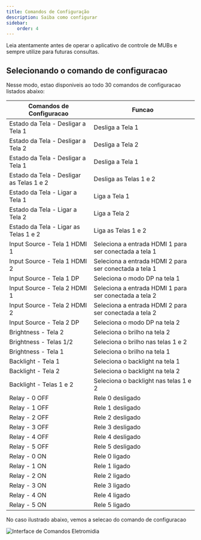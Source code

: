 ```yaml
---
title: Comandos de Configuração 
description: Saiba como configurar
sidebar:
    order: 4
---
```


Leia atentamente antes de operar o aplicativo de controle de MUBs e sempre utilize para futuras consultas.
 
## Selecionando o comando de configuracao

Nesse modo, estao disponiveis ao todo 30 comandos de configuracao listados abaixo:

| Comandos de Configuracao | Funcao | 
|----------|----------|
| Estado da Tela - Desligar a Tela 1 | Desliga a Tela 1 | 
| Estado da Tela - Desligar a Tela 2 | Desliga a Tela 2 | 
| Estado da Tela - Desligar a Tela 1 | Desliga a Tela 1 | 
| Estado da Tela - Desligar as Telas 1 e 2 | Desliga as Telas 1 e 2 | 
| Estado da Tela - Ligar a Tela 1 | Liga a Tela 1 | 
| Estado da Tela - Ligar a Tela 2 | Liga a Tela 2 |  
| Estado da Tela - Ligar as Telas 1 e 2 | Liga as Telas 1 e 2 |
| Input Source - Tela 1 HDMI 1 | Seleciona a entrada HDMI 1 para ser conectada a tela 1 | 
| Input Source - Tela 1 HDMI 2 | Seleciona a entrada HDMI 2 para ser conectada a tela 1 |
| Input Source - Tela 1 DP | Seleciona o modo DP na tela 1 |  
| Input Source - Tela 2 HDMI 1 | Seleciona a entrada HDMI 1 para ser conectada a tela 2 | 
| Input Source - Tela 2 HDMI 2 | Seleciona a entrada HDMI 2 para ser conectada a tela 2 |
| Input Source - Tela 2 DP | Seleciona o modo DP na tela 2 |  
| Brightness - Tela 2 | Seleciona o brilho na tela 2 |  
| Brightness - Telas 1/2 | Seleciona o brilho nas telas 1 e 2 |
| Brightness - Tela 1 | Seleciona o brilho na tela 1 |    
| Backlight - Tela 1 | Seleciona o backlight na tela 1 |  
| Backlight - Tela 2 | Seleciona o backlight na tela 2 |  
| Backlight - Telas 1 e 2 | Seleciona o backlight nas telas 1 e 2 |
| Relay - 0 OFF | Rele 0 desligado |
| Relay - 1 OFF | Rele 1 desligado |
| Relay - 2 OFF | Rele 2 desligado |
| Relay - 3 OFF | Rele 3 desligado | 
| Relay - 4 OFF | Rele 4 desligado |
| Relay - 5 OFF | Rele 5 desligado | 
| Relay - 0 ON | Rele 0 ligado |
| Relay - 1 ON | Rele 1 ligado |
| Relay - 2 ON | Rele 2 ligado |
| Relay - 3 ON | Rele 3 ligado | 
| Relay - 4 ON | Rele 4 ligado |
| Relay - 5 ON | Rele 5 ligado |


No caso ilustrado abaixo, vemos a selecao do comando de configuracao
 

![Interface de Comandos Eletromidia](https://intercomelt.netlify.app/assets/images/comando-config-1.jpg)

